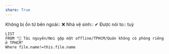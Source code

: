 ```yaml
---
share: True
---
```

Không bị ồn từ bên ngoài:: ❌
Nhà vệ sinh:: ✔
Được nói to:: tuỳ

```dataview
LIST
FROM "📜 Tài nguyên/Nơi gặp mặt offline/TPHCM/Quán không có phòng riêng ở TPHCM"
Where file.name!=this.file.name
```
